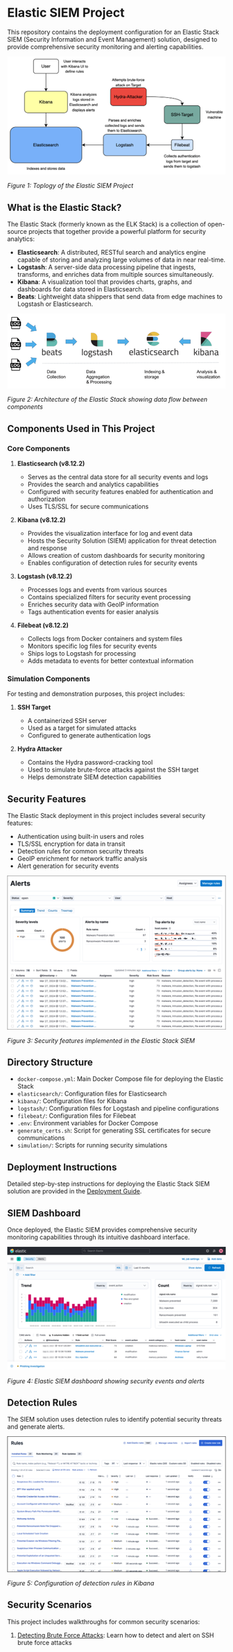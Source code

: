 # Elastic SIEM Project

This repository contains the deployment configuration for an Elastic Stack SIEM (Security Information and Event Management) solution, designed to provide comprehensive security monitoring and alerting capabilities.

![Elastic SIEM Project Topology](./images/Elastic-SIEM-project-topology.png)

*Figure 1: Toplogy of the Elastic SIEM Project*

## What is the Elastic Stack?

The Elastic Stack (formerly known as the ELK Stack) is a collection of open-source projects that together provide a powerful platform for security analytics:

- **Elasticsearch**: A distributed, RESTful search and analytics engine capable of storing and analyzing large volumes of data in near real-time.
- **Logstash**: A server-side data processing pipeline that ingests, transforms, and enriches data from multiple sources simultaneously.
- **Kibana**: A visualization tool that provides charts, graphs, and dashboards for data stored in Elasticsearch.
- **Beats**: Lightweight data shippers that send data from edge machines to Logstash or Elasticsearch.

![Elastic Stack Architecture](./images/Elastic-Stack.ppm)

*Figure 2: Architecture of the Elastic Stack showing data flow between components*

## Components Used in This Project

### Core Components

1. **Elasticsearch (v8.12.2)**
   - Serves as the central data store for all security events and logs
   - Provides the search and analytics capabilities
   - Configured with security features enabled for authentication and authorization
   - Uses TLS/SSL for secure communications

2. **Kibana (v8.12.2)**
   - Provides the visualization interface for log and event data
   - Hosts the Security Solution (SIEM) application for threat detection and response
   - Allows creation of custom dashboards for security monitoring
   - Enables configuration of detection rules for security events

3. **Logstash (v8.12.2)**
   - Processes logs and events from various sources
   - Contains specialized filters for security event processing
   - Enriches security data with GeoIP information
   - Tags authentication events for easier analysis

4. **Filebeat (v8.12.2)**
   - Collects logs from Docker containers and system files
   - Monitors specific log files for security events
   - Ships logs to Logstash for processing
   - Adds metadata to events for better contextual information

### Simulation Components

For testing and demonstration purposes, this project includes:

1. **SSH Target**
   - A containerized SSH server 
   - Used as a target for simulated attacks
   - Configured to generate authentication logs

2. **Hydra Attacker**
   - Contains the Hydra password-cracking tool
   - Used to simulate brute-force attacks against the SSH target
   - Helps demonstrate SIEM detection capabilities

## Security Features

The Elastic Stack deployment in this project includes several security features:

- Authentication using built-in users and roles
- TLS/SSL encryption for data in transit
- Detection rules for common security threats
- GeoIP enrichment for network traffic analysis
- Alert generation for security events

![Security Features](./images/security-alert-page.png)

*Figure 3: Security features implemented in the Elastic Stack SIEM*

## Directory Structure

- `docker-compose.yml`: Main Docker Compose file for deploying the Elastic Stack
- `elasticsearch/`: Configuration files for Elasticsearch
- `kibana/`: Configuration files for Kibana
- `logstash/`: Configuration files for Logstash and pipeline configurations
- `filebeat/`: Configuration files for Filebeat
- `.env`: Environment variables for Docker Compose
- `generate_certs.sh`: Script for generating SSL certificates for secure communications
- `simulation/`: Scripts for running security simulations

## Deployment Instructions

Detailed step-by-step instructions for deploying the Elastic Stack SIEM solution are provided in the [Deployment Guide](./DEPLOYMENT.md).

## SIEM Dashboard

Once deployed, the Elastic SIEM provides comprehensive security monitoring capabilities through its intuitive dashboard interface.

![SIEM Dashboard](./images/elastic-security-dashboard.png)

*Figure 4: Elastic SIEM dashboard showing security events and alerts*

## Detection Rules

The SIEM solution uses detection rules to identify potential security threats and generate alerts.

![Detection Rules](./images/security-rules.png)

*Figure 5: Configuration of detection rules in Kibana*

## Security Scenarios

This project includes walkthroughs for common security scenarios:

1. [Detecting Brute Force Attacks](./brute_force.md): Learn how to detect and alert on SSH brute force attacks
